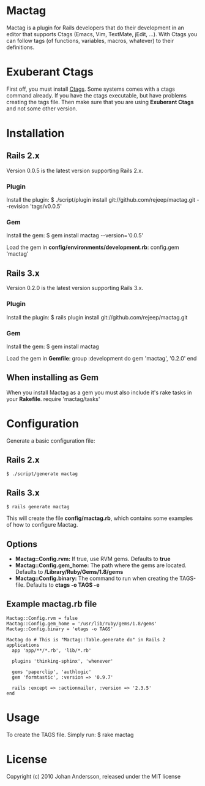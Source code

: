 # Mactag

Mactag is a plugin for Rails developers that do their development in
an editor that supports Ctags (Emacs, Vim, TextMate, jEdit, ...). With
Ctags you can follow tags (of functions, variables, macros, whatever)
to their definitions.


# Exuberant Ctags
First off, you must install [Ctags](http://ctags.sourceforge.net/).
Some systems comes with a ctags command already. If you have the ctags
executable, but have problems creating the tags file. Then make sure
that you are using **Exuberant Ctags** and not some other version.


# Installation

## Rails 2.x
Version 0.0.5 is the latest version supporting Rails 2.x.

### Plugin
Install the plugin:
    $ ./script/plugin install git://github.com/rejeep/mactag.git --revision 'tags/v0.0.5'

### Gem
Install the gem:
    $ gem install mactag --version='0.0.5'
    
Load the gem in **config/environments/development.rb**:
    config.gem 'mactag'


## Rails 3.x
Version 0.2.0 is the latest version supporting Rails 3.x.

### Plugin
Install the plugin:
    $ rails plugin install git://github.com/rejeep/mactag.git

### Gem
Install the gem:
    $ gem install mactag
    
Load the gem in **Gemfile**:
    group :development do
      gem 'mactag', '0.2.0'
    end


## When installing as Gem
When you install Mactag as a gem you must also include it's rake tasks
in your **Rakefile**.
    require 'mactag/tasks'
    

# Configuration
Generate a basic configuration file:

## Rails 2.x
    $ ./script/generate mactag
    
## Rails 3.x
    $ rails generate mactag

This will create the file **config/mactag.rb**, which contains some
examples of how to configure Mactag.

## Options

* **Mactag::Config.rvm:** If true, use RVM gems. Defaults to **true**
* **Mactag::Config.gem_home:** The path where the gems are located. Defaults to **/Library/Ruby/Gems/1.8/gems**
* **Mactag::Config.binary:** The command to run when creating the TAGS-file. Defaults to **ctags -o TAGS -e**

## Example mactag.rb file
    Mactag::Config.rvm = false
    Mactag::Config.gem_home = '/usr/lib/ruby/gems/1.8/gems'
    Mactag::Config.binary = 'etags -o TAGS'

    Mactag do # This is "Mactag::Table.generate do" in Rails 2 applications
      app 'app/**/*.rb', 'lib/*.rb'

      plugins 'thinking-sphinx', 'whenever'

      gems 'paperclip', 'authlogic'
      gem 'formtastic', :version => '0.9.7'

      rails :except => :actionmailer, :version => '2.3.5'
    end


# Usage
To create the TAGS file. Simply run:
    $ rake mactag


# License
Copyright (c) 2010 Johan Andersson, released under the MIT license
